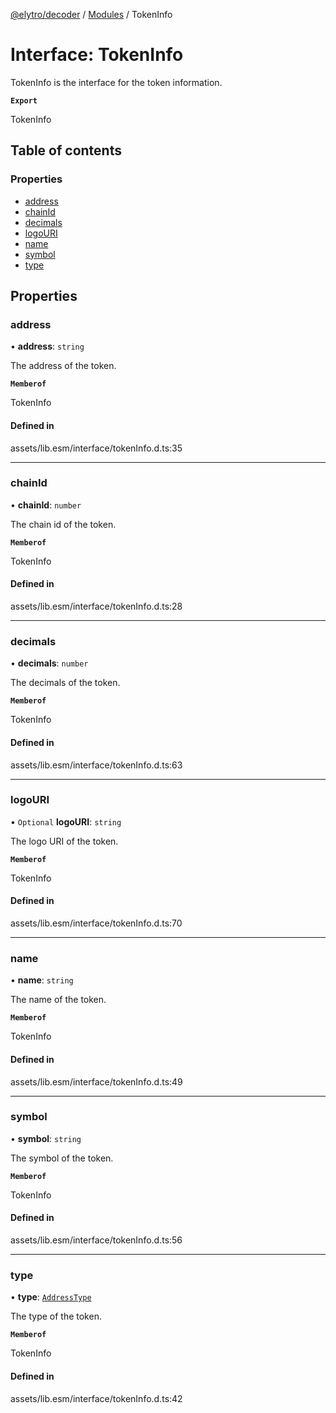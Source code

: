 [@elytro/decoder](../README.md) / [Modules](../modules.md) / TokenInfo

# Interface: TokenInfo

TokenInfo is the interface for the token information.

**`Export`**

TokenInfo

## Table of contents

### Properties

- [address](TokenInfo.md#address)
- [chainId](TokenInfo.md#chainid)
- [decimals](TokenInfo.md#decimals)
- [logoURI](TokenInfo.md#logouri)
- [name](TokenInfo.md#name)
- [symbol](TokenInfo.md#symbol)
- [type](TokenInfo.md#type)

## Properties

### address

• **address**: `string`

The address of the token.

**`Memberof`**

TokenInfo

#### Defined in

assets/lib.esm/interface/tokenInfo.d.ts:35

___

### chainId

• **chainId**: `number`

The chain id of the token.

**`Memberof`**

TokenInfo

#### Defined in

assets/lib.esm/interface/tokenInfo.d.ts:28

___

### decimals

• **decimals**: `number`

The decimals of the token.

**`Memberof`**

TokenInfo

#### Defined in

assets/lib.esm/interface/tokenInfo.d.ts:63

___

### logoURI

• `Optional` **logoURI**: `string`

The logo URI of the token.

**`Memberof`**

TokenInfo

#### Defined in

assets/lib.esm/interface/tokenInfo.d.ts:70

___

### name

• **name**: `string`

The name of the token.

**`Memberof`**

TokenInfo

#### Defined in

assets/lib.esm/interface/tokenInfo.d.ts:49

___

### symbol

• **symbol**: `string`

The symbol of the token.

**`Memberof`**

TokenInfo

#### Defined in

assets/lib.esm/interface/tokenInfo.d.ts:56

___

### type

• **type**: [`AddressType`](../enums/AddressType.md)

The type of the token.

**`Memberof`**

TokenInfo

#### Defined in

assets/lib.esm/interface/tokenInfo.d.ts:42
